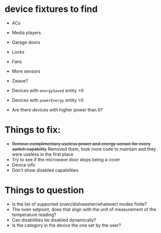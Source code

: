 # device fixtures to find

- ACs
- Media players
- Garage doors
- Locks
- Fans
- More sensors
- Zwave?

- Devices with `energySaved` entity >0
- Devices with `powerEnergy` entity >0
- Are there devices with higher power than 0?

# Things to fix:

- ~~Remove complimentary useless power and energy sensor for every switch capability~~ Removed them, took more code to maintain and they were useless in the first place
- Try to see if the microwave door stops being a cover 
- Device info
- Don't show disabled capabilities

# Things to question

- Is the list of supported (oven/dishwasher/whatever) modes finite?
- The oven setpoint, does that align with the unit of measurement of the temperature reading?
- Can disabilities be disabled dynamically?
- Is the category in the device the one set by the user?